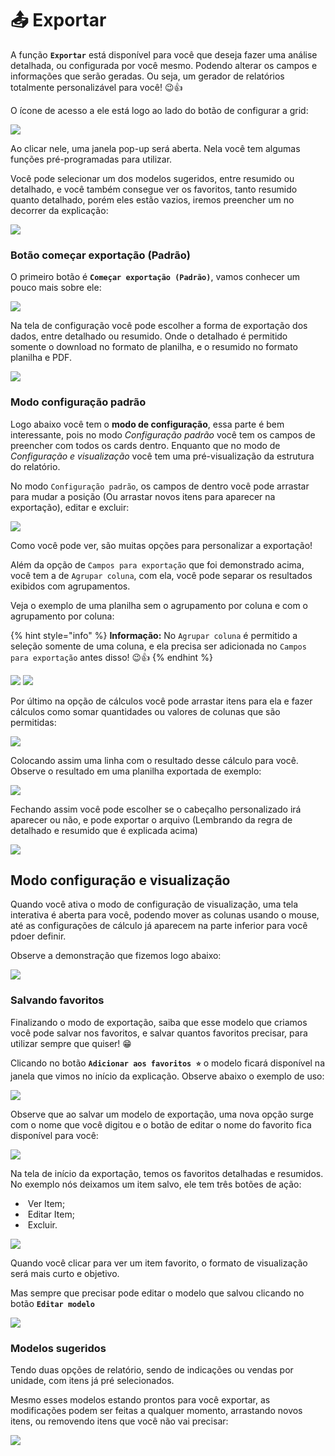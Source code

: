 # 📤 Exportar

A função **`Exportar`** está disponível para você que deseja fazer uma análise detalhada, ou configurada por você mesmo. Podendo alterar os campos e informações que serão  geradas. Ou seja, um gerador de relatórios totalmente personalizável para você! 😉👍

O ícone de acesso a ele está logo ao lado do botão de configurar a grid:

![](/erp-v2/assets/exportar_aba_vendas.png)

Ao clicar nele, uma janela pop-up será aberta. Nela você tem algumas funções pré-programadas para utilizar.

Você pode selecionar um dos modelos sugeridos, entre resumido ou detalhado, e você também consegue ver os favoritos, tanto resumido quanto detalhado, porém eles estão vazios, iremos preencher um no decorrer da explicação:

![](/erp-v2/assets/exportar_aba_vendas_janela.png)

### Botão começar exportação (Padrão) 

O primeiro botão é **`Começar exportação (Padrão)`**, vamos conhecer um pouco mais sobre ele:

![](/erp-v2/assets/exportar_aba_vendas_janela.gif)

Na tela de configuração você pode escolher a forma de exportação dos dados, entre detalhado ou resumido. Onde o detalhado é permitido somente o download no formato de planilha, e o resumido no formato planilha e PDF.

![](/erp-v2/assets/exportar_aba_vendas_plan_pdf.gif)

### Modo configuração padrão

Logo abaixo você tem o **modo de configuração**, essa parte é bem interessante, pois no modo *Configuração padrão* você tem os campos de preencher com todos os cards dentro. Enquanto que no modo de *Configuração e visualização* você tem uma pré-visualização da estrutura do relatório.

No modo `Configuração padrão`, os campos de dentro você pode arrastar para mudar a posição (Ou arrastar novos itens para aparecer na exportação), editar e excluir:

![](/erp-v2/assets/exportar_aba_config_padrao.gif)

Como você pode ver, são muitas opções para personalizar a exportação!

Além da opção de `Campos para exportação` que foi demonstrado acima, você tem a de `Agrupar coluna`, com ela, você pode separar os resultados exibidos com agrupamentos.

Veja o exemplo de uma planilha sem o agrupamento por coluna e com o agrupamento por coluna:

{% hint style="info" %}
**Informação:** No `Agrupar coluna` é permitido a seleção somente de uma coluna, e ela precisa ser adicionada no `Campos para exportação` antes disso!  😉👍
{% endhint %}

![](/erp-v2/assets/exportar_aba_plan_padrao.png)
![](/erp-v2/assets/exportar_aba_plan_agrupar.png)

Por último na opção de cálculos você pode arrastar itens para ela e fazer cálculos como somar quantidades ou valores de colunas que são permitidas:

![](/erp-v2/assets/exportar_aba_plan_calc.png)

Colocando assim uma linha com o resultado desse cálculo para você. Observe o resultado em uma planilha exportada de exemplo:

![](/erp-v2/assets/exportar_aba_plan_calculo.png)

Fechando assim você pode escolher se o cabeçalho personalizado irá aparecer ou não, e pode exportar o arquivo (Lembrando da regra de detalhado e resumido que é explicada acima)

![](/erp-v2/assets/exportar_aba_calc_exportar.gif)

## Modo configuração e visualização

Quando você ativa o modo de configuração de visualização, uma tela interativa é aberta para você, podendo mover as colunas usando o mouse, até as configurações de cálculo já aparecem na parte inferior  para você pdoer definir.

Observe a demonstração que fizemos logo abaixo:

![](/erp-v2/assets/exportar_aba_modo_visual.gif)

### Salvando favoritos

Finalizando o modo de exportação, saiba que esse modelo que criamos você pode salvar nos favoritos, e salvar quantos favoritos precisar, para utilizar sempre que quiser! 😁

Clicando no botão **`Adicionar aos favoritos ⭐`** o modelo ficará disponível na janela que vimos no início da explicação. Observe abaixo o exemplo de uso:

![](/erp-v2/assets/exportar_aba_salvar_fav.gif)

Observe que ao salvar um modelo de exportação, uma nova opção surge com o nome que você digitou e o botão de editar o nome do favorito fica disponível para você:

![](/erp-v2/assets/exportar_edit_nome.png)

Na tela de início da exportação, temos os favoritos detalhadas e resumidos. No exemplo nós deixamos um item salvo, ele tem três botões de ação:

- <img src="/erp-v2/assets/icon_ver_item.png" alt="" data-size="line"> Ver Item;
- <img src="/erp-v2/assets/icon_editar_item.png" alt="" data-size="line"> Editar Item;
- <img src="/erp-v2/assets/icon_excluir.png" alt="" data-size="line"> Excluir.

![](/erp-v2/assets/exportar_favoritos.png)

Quando você clicar para ver um item favorito, o formato de visualização será mais curto e objetivo.

Mas sempre que precisar pode editar o modelo que salvou clicando no botão **`Editar modelo`**

![](/erp-v2/assets/exportar_favoritos_editar.png)

### Modelos sugeridos

Tendo duas opções de relatório, sendo de indicações ou vendas por unidade, com itens já pré selecionados. 

Mesmo esses modelos estando prontos para você exportar, as modificações podem ser feitas a qualquer momento, arrastando novos itens, ou removendo itens que você não vai precisar:

![](/erp-v2/assets/exportar_aba_salvar_fav.gif)


